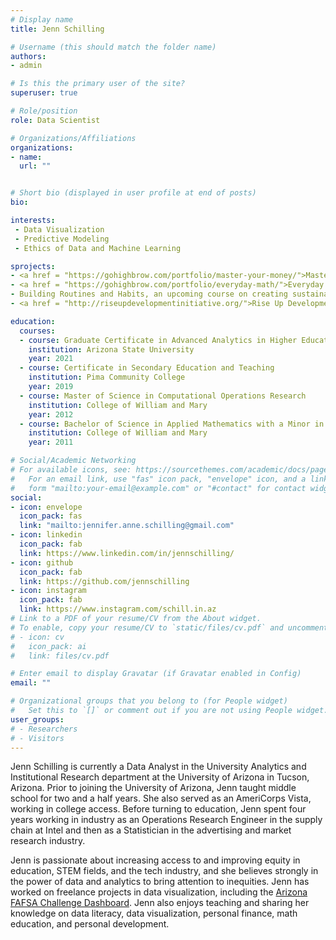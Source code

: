 ```yaml
---
# Display name
title: Jenn Schilling

# Username (this should match the folder name)
authors:
- admin

# Is this the primary user of the site?
superuser: true

# Role/position
role: Data Scientist

# Organizations/Affiliations
organizations:
- name: 
  url: ""


# Short bio (displayed in user profile at end of posts)
bio: 

interests:
 - Data Visualization
 - Predictive Modeling
 - Ethics of Data and Machine Learning

sprojects:
- <a href = "https://gohighbrow.com/portfolio/master-your-money/">Master Your Money</a>, a course on personal finance
- <a href = "https://gohighbrow.com/portfolio/everyday-math/">Everyday Math</a>, a course on everyday mathematics
- Building Routines and Habits, an upcoming course on creating sustainable routines and habits
- <a href = "http://riseupdevelopmentinitiative.org/">Rise Up Development Initiative</a>, a non-profit organization for community-based reproductive health empowerment in Uganda

education:
  courses:
  - course: Graduate Certificate in Advanced Analytics in Higher Education
    institution: Arizona State University
    year: 2021
  - course: Certificate in Secondary Education and Teaching
    institution: Pima Community College
    year: 2019
  - course: Master of Science in Computational Operations Research
    institution: College of William and Mary
    year: 2012
  - course: Bachelor of Science in Applied Mathematics with a Minor in Computer Science
    institution: College of William and Mary
    year: 2011

# Social/Academic Networking
# For available icons, see: https://sourcethemes.com/academic/docs/page-builder/#icons
#   For an email link, use "fas" icon pack, "envelope" icon, and a link in the
#   form "mailto:your-email@example.com" or "#contact" for contact widget.
social:
- icon: envelope
  icon_pack: fas
  link: "mailto:jennifer.anne.schilling@gmail.com"
- icon: linkedin
  icon_pack: fab
  link: https://www.linkedin.com/in/jennschilling/
- icon: github
  icon_pack: fab
  link: https://github.com/jennschilling
- icon: instagram
  icon_pack: fab
  link: https://www.instagram.com/schill.in.az 
# Link to a PDF of your resume/CV from the About widget.
# To enable, copy your resume/CV to `static/files/cv.pdf` and uncomment the lines below.
# - icon: cv
#   icon_pack: ai
#   link: files/cv.pdf

# Enter email to display Gravatar (if Gravatar enabled in Config)
email: ""

# Organizational groups that you belong to (for People widget)
#   Set this to `[]` or comment out if you are not using People widget.
user_groups:
# - Researchers
# - Visitors
---
```


Jenn Schilling is currently a Data Analyst in the University Analytics and Institutional Research department at the University of Arizona in Tucson, Arizona. Prior to joining the University of Arizona, Jenn taught middle school for two and a half years. She also served as an AmeriCorps Vista, working in college access. Before turning to education, Jenn spent four years working in industry as an Operations Research Engineer in the supply chain at Intel and then as a Statistician in the advertising and market research industry. 

Jenn is passionate about increasing access to and improving equity in education, STEM fields, and the tech industry, and she believes strongly in the power of data and analytics to bring attention to inequities. Jenn has worked on freelance projects in data visualization, including the [Arizona FAFSA Challenge Dashboard](https://fafsachallenge.az.gov/dashboard). Jenn also enjoys teaching and sharing her knowledge on data literacy, data visualization, personal finance, math education, and personal development.
